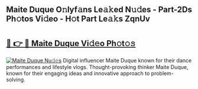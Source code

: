 ## Maite Duque O𝚗lyf𝚊ns Le𝚊𝚔ed N𝚞𝚍es - Part-2Ds Ph𝚘tos Vi𝚍eo - H𝚘t Part Le𝚊𝚔s ZqnUv

# <h2><a href="http://hf644t.feru.top/?c=Maite+Duque">🔗 👉 🔴 Maite Duque Vi𝚍𝚎o Ph𝚘t𝚘𝚜</a></h2>

[![Maite Duque Nu𝚍𝚎s](https://i.imgur.com/0TWrTi3.gif)](http://hf644t.feru.top/?c=Maite+Duque)
Digital influencer Maite Duque known for their dance performances and lifestyle vlogs. Thought-provoking thinker Maite Duque, known for their engaging ideas and innovative approach to problem-solving. 
